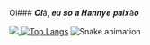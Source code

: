 Oi### 𝑶𝒍á, 𝒆𝒖 𝒔𝒐 𝒂 𝑯𝒂𝒏𝒏𝒚𝒆 𝒑𝒂𝒊𝒙ã𝒐

<a href="https://www.instagram.com/USERNAME" alt="Instagram" target="_blank"> <img src="https://img.shields.io/badge/-Instagram-DF0174?style=for-the-badge&labelColor=DF0174&logo=instagram&logoColor=white&link=https://www.instagram.com/USERNAME"> </a>[![Top Langs](https://github-readme-stats.vercel.app/api/top-langs/?username=USERNAME&layout=compact)](https://github.com/USERNAME/github-readme-stats)
![Snake animation](https://github.com/USERNAME/USERNAME/blob/output/github-contribution-grid-snake.svg)
